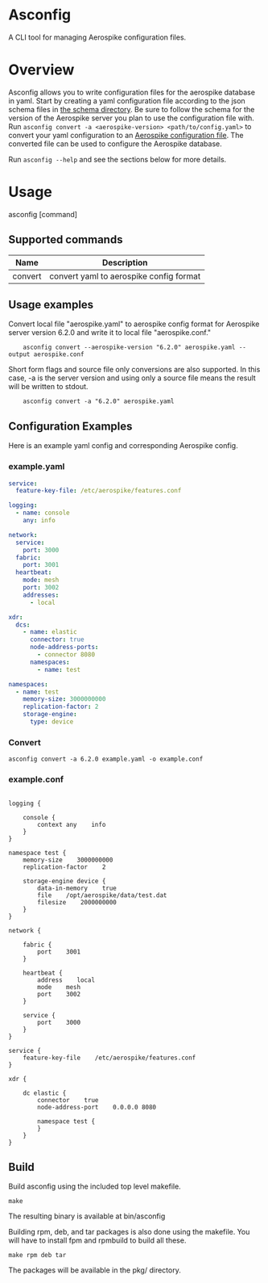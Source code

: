 # Asconfig

A CLI tool for managing Aerospike configuration files.

# Overview

Asconfig allows you to write configuration files for the aerospike database in yaml.
Start by creating a yaml configuration file according to the json schema files in [the schema directory](schema/json).
Be sure to follow the schema for the version of the Aerospike server you plan to use the configuration file with.
Run `asconfig convert -a <aerospike-version> <path/to/config.yaml>` to convert your yaml configuration to an [Aerospike configuration file](https://docs.aerospike.com/server/operations/configure).
The converted file can be used to configure the Aerospike database.

Run `asconfig --help` and see the sections below for more details.

# Usage

asconfig [command]

## Supported commands

| Name | Description |
| ---- | ----------- |
| convert | convert yaml to aerospike config format |

## Usage examples

Convert local file "aerospike.yaml" to aerospike config format for Aerospike server version 6.2.0 and
write it to local file "aerospike.conf."
```shell
    asconfig convert --aerospike-version "6.2.0" aerospike.yaml --output aerospike.conf
```
Short form flags and source file only conversions are also supported.
In this case, -a is the server version and using only a source file means
the result will be written to stdout.
```shell
    asconfig convert -a "6.2.0" aerospike.yaml
```

## Configuration Examples

Here is an example yaml config and corresponding Aerospike config.

### example.yaml

```yaml
service:
  feature-key-file: /etc/aerospike/features.conf

logging:
  - name: console
    any: info

network:
  service:
    port: 3000
  fabric:
    port: 3001
  heartbeat:
    mode: mesh
    port: 3002
    addresses:
      - local

xdr:
  dcs:
    - name: elastic
      connector: true
      node-address-ports:
        - connector 8080
      namespaces:
        - name: test

namespaces:
  - name: test
    memory-size: 3000000000
    replication-factor: 2
    storage-engine:
      type: device
```

### Convert

```shell
asconfig convert -a 6.2.0 example.yaml -o example.conf
```

### example.conf

```

logging {

    console {
        context any    info
    }
}

namespace test {
    memory-size    3000000000
    replication-factor    2

    storage-engine device {
        data-in-memory    true
        file    /opt/aerospike/data/test.dat
        filesize    2000000000
    }
}

network {

    fabric {
        port    3001
    }

    heartbeat {
        address    local
        mode    mesh
        port    3002
    }

    service {
        port    3000
    }
}

service {
    feature-key-file    /etc/aerospike/features.conf
}

xdr {

    dc elastic {
        connector    true
        node-address-port    0.0.0.0 8080

        namespace test {
        }
    }
}
```

## Build

Build asconfig using the included top level makefile.
```shell
make
```
The resulting binary is available at bin/asconfig

Building rpm, deb, and tar packages is also done using the makefile.
You will have to install fpm and rpmbuild to build all these.
```
make rpm deb tar
```
The packages will be available in the pkg/ directory.
